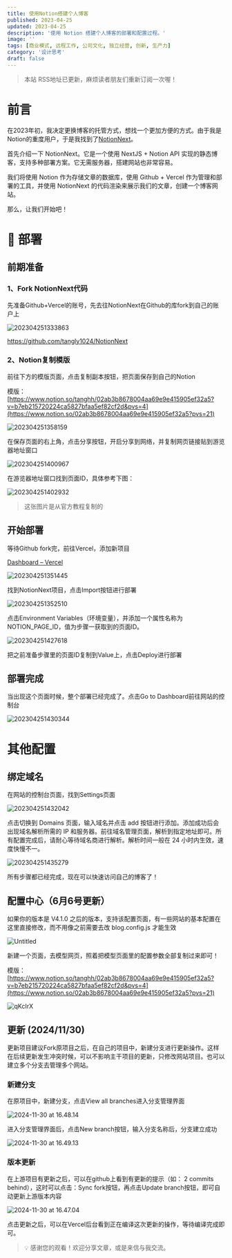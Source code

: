 ```yaml
---
title: 使用Notion搭建个人博客
published: 2023-04-25
updated: 2023-04-25
description: '使用 Notion 搭建个人博客的部署和配置过程。'
image: ''
tags: [商业模式, 远程工作, 公司文化, 独立经营, 创新, 生产力]
category: '设计思考'
draft: false
---
```


> 本站 RSS地址已更新，麻烦读者朋友们重新订阅一次喔！

# 前言

在2023年初，我决定更换博客的托管方式，想找一个更加方便的方式。由于我是Notion的重度用户，于是我找到了[NotionNext](https://github.com/Chacat68/NotionNext)。

首先介绍一下 NotionNext。它是一个使用 NextJS + Notion API 实现的静态博客，支持多种部署方案。它无需服务器，搭建网站也非常容易。

我们将使用 Notion 作为存储文章的数据库，使用 Github + Vercel 作为管理和部署的工具，并使用 NotionNext 的代码渲染来展示我们的文章，创建一个博客网站。

那么，让我们开始吧！

# 📝 部署

## 前期准备

### 1、Fork NotionNext代码

先准备Github+Vercel的账号，先去往NotionNext在Github的库fork到自己的账户上

![202304251333863](https://blog-1259751088.cos.ap-shanghai.myqcloud.com/202304251333863.png)

https://github.com/tangly1024/NotionNext

### 2、Notion复制模版

前往下方的模版页面，点击复制副本按钮，把页面保存到自己的Notion

模版：[https://www.notion.so/tanghh/02ab3b8678004aa69e9e415905ef32a5?v=b7eb215720224ca5827bfaa5ef82cf2d&pvs=4](https://www.notion.so/02ab3b8678004aa69e9e415905ef32a5?pvs=21)

![202304251358159](https://blog-1259751088.cos.ap-shanghai.myqcloud.com/202304251358159.png)

在保存页面的右上角，点击分享按钮，开启分享到网络，并复制网页链接贴到游览器地址窗口

![202304251400967](https://blog-1259751088.cos.ap-shanghai.myqcloud.com/202304251400967.png)

在游览器地址窗口找到页面ID，具体参考下图：

![202304251402932](https://blog-1259751088.cos.ap-shanghai.myqcloud.com/202304251402932.png)

> 这张图片是从官方教程复制的
> 

## 开始部署

等待Github fork完，前往Vercel，添加新项目

[Dashboard – Vercel](https://vercel.com/dashboard)

![202304251351445](https://blog-1259751088.cos.ap-shanghai.myqcloud.com/202304251351445.png)

找到NotionNext项目，点击Import按钮进行部署

![202304251352510](https://blog-1259751088.cos.ap-shanghai.myqcloud.com/202304251352510.png)

点击Environment Variables（环境变量），并添加一个属性名称为NOTION_PAGE_ID，值为步骤一获取到的页面ID。

![202304251427618](https://blog-1259751088.cos.ap-shanghai.myqcloud.com/202304251427618.png)

把之前准备步骤里的页面ID复制到Value上，点击Deploy进行部署

## 部署完成

当出现这个页面时候，整个部署已经完成了。点击Go to Dashboard前往网站的控制台

![202304251430344](https://blog-1259751088.cos.ap-shanghai.myqcloud.com/202304251430344.png)

# 其他配置

## 绑定域名

在网站的控制台页面，找到Settings页面

![202304251432042](https://blog-1259751088.cos.ap-shanghai.myqcloud.com/202304251432042.png)

点击切换到 Domains 页面，输入域名并点击 add 按钮进行添加。添加成功后会出现域名解析所需的 IP 和服务器。前往域名管理页面，解析到指定地址即可。所有配置完成后，请耐心等待域名商进行解析。解析时间一般在 24 小时内生效，速度快慢不一。

![202304251435279](https://blog-1259751088.cos.ap-shanghai.myqcloud.com/202304251435279.png)

所有步骤都已经完成，现在可以快速访问自己的博客了！

## 配置中心（6月6号更新）

如果你的版本是 V4.1.0 之后的版本，支持该配置页面，有一些网站的基本配置在这里直接修改，而不用像之前需要去改 blog.config.js 才能生效

![Untitled](https://prod-files-secure.s3.us-west-2.amazonaws.com/0c2456f7-0963-462e-bb9b-ede658d017ce/c8a3ecbd-263c-4b96-bf31-f124eb98f4ab/Untitled.png)

新建一个页面，去模型网页，照着把模型页面里的配置参数全部复制过来即可！

模版：[https://www.notion.so/tanghh/02ab3b8678004aa69e9e415905ef32a5?v=b7eb215720224ca5827bfaa5ef82cf2d&pvs=4](https://www.notion.so/02ab3b8678004aa69e9e415905ef32a5?pvs=21)

![qKcIrX](https://blog-1259751088.cos.ap-shanghai.myqcloud.com/uPic/qKcIrX.png)

## 更新 (2024/11/30)

更新项目建议Fork原项目之后，在自己的项目中，新建分支进行更新操作。这样在后续更新发生冲突时候，可以不影响主干项目的更新，只修改网站项目。也可以建立多个分支去管理多个网站。

### 新建分支

在原项目中，新建分支，点击View all branches进入分支管理界面

![2024-11-30 at 16.48.14](https://blog-1259751088.cos.ap-shanghai.myqcloud.com/uPic/CleanShot%202024-11-30%20at%2016.48.14@2x.png)

进入分支管理界面后，点击New branch按钮，输入分支名称后，分支建立成功

![2024-11-30 at 16.49.13](https://blog-1259751088.cos.ap-shanghai.myqcloud.com/uPic/CleanShot%202024-11-30%20at%2016.49.13@2x.png)

### 版本更新

在上游项目有更新之后，可以在github上看到有更新的提示（如： 2 commits behind），这时可以点击：Sync fork按钮，再点击Update branch按钮，即可自动更新上游版本内容

![2024-11-30 at 16.47.04](https://blog-1259751088.cos.ap-shanghai.myqcloud.com/uPic/CleanShot%202024-11-30%20at%2016.47.04@2x.png)

点击更新之后，可以在Vercel后台看到正在编译这次更新的操作，等待编译完成即可。

> 💡 感谢您的观看！欢迎分享文章，或是来信与我交流。